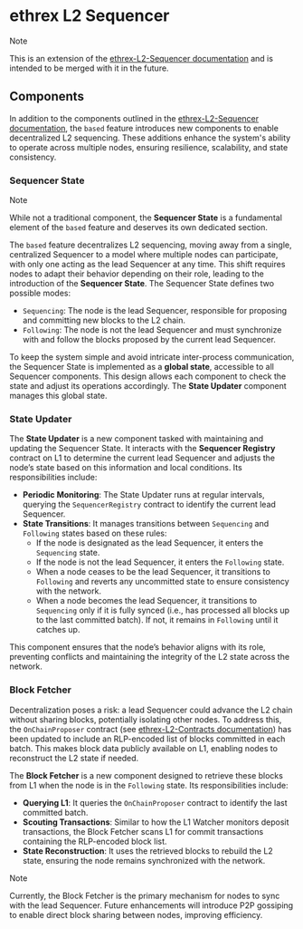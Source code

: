 # ethrex L2 Sequencer

> [!NOTE]
> This is an extension of the [ethrex-L2-Sequencer documentation](../../docs/sequencer.md) and is intended to be merged with it in the future.

## Components

In addition to the components outlined in the [ethrex-L2-Sequencer documentation](../../docs/sequencer.md), the `based` feature introduces new components to enable decentralized L2 sequencing. These additions enhance the system's ability to operate across multiple nodes, ensuring resilience, scalability, and state consistency.

### Sequencer State

> [!NOTE]
> While not a traditional component, the **Sequencer State** is a fundamental element of the `based` feature and deserves its own dedicated section.

The `based` feature decentralizes L2 sequencing, moving away from a single, centralized Sequencer to a model where multiple nodes can participate, with only one acting as the lead Sequencer at any time. This shift requires nodes to adapt their behavior depending on their role, leading to the introduction of the **Sequencer State**. The Sequencer State defines two possible modes:

- `Sequencing`: The node is the lead Sequencer, responsible for proposing and committing new blocks to the L2 chain.
- `Following`: The node is not the lead Sequencer and must synchronize with and follow the blocks proposed by the current lead Sequencer.

To keep the system simple and avoid intricate inter-process communication, the Sequencer State is implemented as a **global state**, accessible to all Sequencer components. This design allows each component to check the state and adjust its operations accordingly. The **State Updater** component manages this global state.

### State Updater

The **State Updater** is a new component tasked with maintaining and updating the Sequencer State. It interacts with the **Sequencer Registry** contract on L1 to determine the current lead Sequencer and adjusts the node’s state based on this information and local conditions. Its responsibilities include:

- **Periodic Monitoring**: The State Updater runs at regular intervals, querying the `SequencerRegistry` contract to identify the current lead Sequencer.
- **State Transitions**: It manages transitions between `Sequencing` and `Following` states based on these rules:
  - If the node is designated as the lead Sequencer, it enters the `Sequencing` state.
  - If the node is not the lead Sequencer, it enters the `Following` state.
  - When a node ceases to be the lead Sequencer, it transitions to `Following` and reverts any uncommitted state to ensure consistency with the network.
  - When a node becomes the lead Sequencer, it transitions to `Sequencing` only if it is fully synced (i.e., has processed all blocks up to the last committed batch). If not, it remains in `Following` until it catches up.

This component ensures that the node’s behavior aligns with its role, preventing conflicts and maintaining the integrity of the L2 state across the network.

### Block Fetcher

Decentralization poses a risk: a lead Sequencer could advance the L2 chain without sharing blocks, potentially isolating other nodes. To address this, the `OnChainProposer` contract (see [ethrex-L2-Contracts documentation](../../docs/contracts.md)) has been updated to include an RLP-encoded list of blocks committed in each batch. This makes block data publicly available on L1, enabling nodes to reconstruct the L2 state if needed.

The **Block Fetcher** is a new component designed to retrieve these blocks from L1 when the node is in the `Following` state. Its responsibilities include:

- **Querying L1**: It queries the `OnChainProposer` contract to identify the last committed batch.
- **Scouting Transactions**: Similar to how the L1 Watcher monitors deposit transactions, the Block Fetcher scans L1 for commit transactions containing the RLP-encoded block list.
- **State Reconstruction**: It uses the retrieved blocks to rebuild the L2 state, ensuring the node remains synchronized with the network.

> [!NOTE]
> Currently, the Block Fetcher is the primary mechanism for nodes to sync with the lead Sequencer. Future enhancements will introduce P2P gossiping to enable direct block sharing between nodes, improving efficiency.
